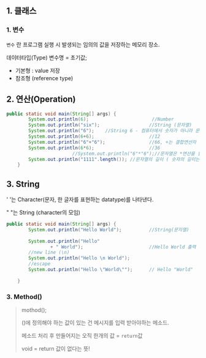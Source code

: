 ## 1. 클래스

### 1. 변수

`변수` 란 프로그램 실행 시 발생되는 임의의 값을 저장하는 메모리 장소.

데이터타입(Type) 변수명 = 초기값;

* 기본형 : value 저장
* 참조형 (reference type)

## 2. 연산(Operation)

```java
public static void main(String[] args) {
		System.out.println(6);						 //Number
		System.out.println("six"); 					//String (문자열)
		System.out.println("6"); 	//String 6 - 컴퓨터에서 숫자가 아니라 문자로 인식.
		System.out.println(6+6); 					//12
		System.out.println("6"+"6"); 				//66, +는 결합연산자
		System.out.println(6*6);					//36
						//System.out.println("6"*"6");//문자열은 *연산을 할 수 없다.
		System.out.println("1111".length()); //문자열의 길이 ( 숫자의 길이는 확인x)
	}
```

## 3. String

' '는 Character(문자, 한 글자를 표현하는 datatype)를 나타낸다.

" "는 String (character의 모임)

```java
public static void main(String[] args) {
		System.out.println("Hello World");		    //String(문자열)
		
		System.out.println("Hello"
				+ " World"); 						//Hello World 출력
		//new line (\n)
		System.out.println("Hello \n World");
		//escape
		System.out.println("Hello \"World\"");		// Hello "World"
		
	}
```







### 3. Method()

> mothod();
>
> ()에 정의해야 하는 값이 있는 건 메시지를 입력 받아야하는 메소드.
>
> 메소드 처리 후 만들어지는 오직 한개의 값 = `return`값 
>
> void = return 값이 없다는 뜻!






